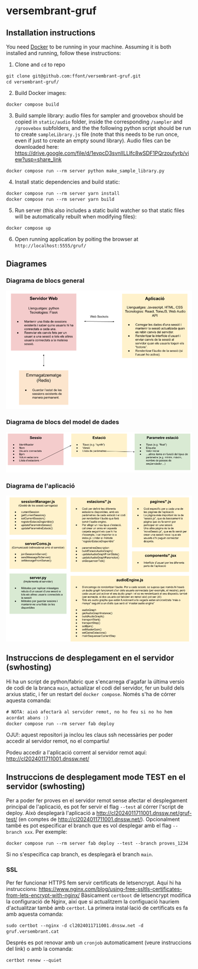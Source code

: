 # versembrant-gruf

## Installation instructions

You need [Docker](https://www.docker.com/products/docker-desktop/) to be running in your machine. Assuming it is both installed and running, follow these instructions:

1. Clone and `cd` to repo

```shell
git clone git@github.com:ffont/versembrant-gruf.git
cd versembrant-gruf/
```

2. Build Docker images:

```shell
docker compose build
```

3. Build sample library: audio files for sampler and groovebox should be copied in `static/audio` folder, inside the corresponding `/sampler` and `/groovebox` subfolders, and the the following python script should be run to create `sampleLibrary.js` file (note that this needs to be run once, even if just to create an empty sound library). Audio files can be downloaded here: https://drive.google.com/file/d/1evpcD3svnlILLIfc8wSDF1PQrzoufyrb/view?usp=share_link

```shell
docker compose run --rm server python make_sample_library.py
```

4. Install static dependencies and build static:

```shell
docker compose run --rm server yarn install
docker compose run --rm server yarn build
```

5. Run server (this also includes a static build watcher so that static files will be automatically rebuilt when modifying files):

```shell
docker compose up
```

6. Open running application by poiting the browser at `http://localhost:5555/gruf/`

## Diagrames

### Diagrama de blocs general

![alt text](_docs/Diagrama_de_blocs_general.png)

### Diagrama de blocs del model de dades

![alt text](_docs/Diagrama_de_blocs_model.png)

### Diagrama de l'aplicació

![alt text](_docs/Diagrama_aplicacio.png)

## Instruccions de desplegament en el servidor (swhosting)

Hi ha un script de python/fabric que s'encarrega d'agafar la última versio de codi de la branca `main`, actualizar el codi del servidor, fer un build dels arxius static, i fer un restart del `docker compose`. Només s'ha de córrer aquesta comanda:

```
# NOTA: això afectarà al servidor remot, no ho feu si no ho hem acordat abans :)
docker compose run --rm server fab deploy
```

OJU!: aquest repositori ja inclou les claus ssh necessàries per poder accedir al servidor remot, no el compartiu!

Podeu accedir a l'aplicació corrent al servidor remot aquí: http://cl2024011711001.dnssw.net/

## Instruccions de desplegament mode TEST en el servidor (swhosting)

Per a poder fer proves en el servidor remot sense afectar el desplegament principal de l'aplicació, es pot fer servir el flag `--test` al córrer l'script de deploy. Això desplegarà l'aplicació a http://cl2024011711001.dnssw.net/gruf-test/ (en comptes de http://cl2024011711001.dnssw.net/). Opcionalment també es pot especificar el branch que es vol desplegar amb el flag `--branch xxx`. Per exemple:

```
docker compose run --rm server fab deploy --test --branch proves_1234
```

Si no s'especifica cap branch, es desplegarà el branch `main`.

### SSL

Per fer funcionar HTTPS fem servir certificats de letsencrypt. Aquí hi ha instruccions: https://www.nginx.com/blog/using-free-ssltls-certificates-from-lets-encrypt-with-nginx/
Bàsicament `certboot` de letsencrypt modifica la configuració de Nginx, així que si actualitzem la configuació hauriem d'actualitzar també amb `certbot`. La primera instal·lació de certificats es fa amb aquesta comanda:

```
sudo certbot --nginx -d cl2024011711001.dnssw.net -d gruf.versembrant.cat
```

Després es pot renovar amb un `cronjob` automaticament (veure instruccions del link) o amb la comanda:

```
certbot renew --quiet
```

